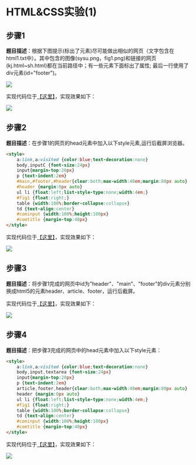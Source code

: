 # HTML&CSS实验(1)

## 步骤1

**题目描述**：根据下图提示(标出了元素)尽可能做出相似的网页（文字包含在html1.txt中）。其中包含的图像(sysu.png，fig1.png)和链接的网页(kj.html~sh.html)都在当前路径中；有一些元素下面标出了属性; 最后一行使用了div元素(id="footer")。

![](./images/1.png)

实现代码位于<a href="./code/answer/1.html">【这里】</a>，实现效果如下：

![](./images/2.png)

## 步骤2

**题目描述**：在步骤1的网页的head元素中加入以下style元素,运行后截屏浏览器。

```html
<style>
    a:link,a:visited {color:blue;text-decoration:none}
    body,inputC {font-size:24px}
    input{margin-top:20px}
    p {text-indent:2em}
    #main,#footer,#header{clear:both;max-width:40em;margin:80px auto}
    #header {margin:0px auto}
    ul li {float:left;list-style-type:none;width:4em;}
    #fig1 {float:right;}
    table {width:100%;border-collapse:collapse}
    td {text-align:center}
    #cominput {width:100%;height:100px}
    #comtitle {margin-top:40px}
</style>
```

实现代码位于<a href="./code/answer/2.html">【这里】</a>，实现效果如下：

![](./images/3.png)

## 步骤3

**题目描述**：将步骤1完成的网页中id为"header"、"main"、"footer"的div元素分别换成html5的元素header、article、footer，运行后截屏。

实现代码位于<a href="./code/answer/3.html">【这里】</a>，实现效果如下：

![](./images/5.png)

## 步骤4

**题目描述**：把步骤3完成的网页中的head元素中加入以下style元素：

```html
<style>
    a:link,a:visited {color:blue;text-decoration:none}
    body,input,textarea {font-size:24px}
    input{margin-top:20px}
    p {text-indent:2em}
    article,footer,header{clear:both;max-width:40em;margin:80px auto}
    header {margin:0px auto}
    ul li {float:left;list-style-type:none;width:4em;}
    #fig1 {float:right;}
    table {width:100%;border-collapse:collapse}
    td {text-align:center}
    #cominput {width:100%;height:100px}
    #comtitle {margin-top:40px}
</style>
```

实现代码位于<a href="./code/answer/4.html">【这里】</a>，实现效果如下：

![](./images/6.png)
